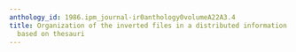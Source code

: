```yaml
---
anthology_id: 1986.ipm_journal-ir0anthology0volumeA22A3.4
title: Organization of the inverted files in a distributed information retrieval system
  based on thesauri
---
```

